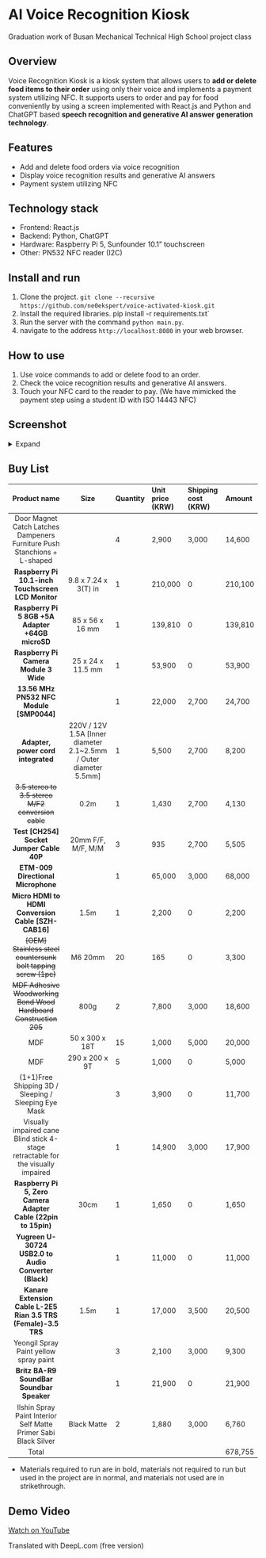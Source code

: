 # AI Voice Recognition Kiosk

Graduation work of Busan Mechanical Technical High School project class

## Overview

Voice Recognition Kiosk is a kiosk system that allows users to **add or delete food items to their order** using only their voice and implements a payment system utilizing NFC.
It supports users to order and pay for food conveniently by using a screen implemented with React.js and Python and ChatGPT based **speech recognition and generative AI answer generation technology**.

## Features

* Add and delete food orders via voice recognition
* Display voice recognition results and generative AI answers
* Payment system utilizing NFC

## Technology stack

* Frontend: React.js
* Backend: Python, ChatGPT
* Hardware: Raspberry Pi 5, Sunfounder 10.1” touchscreen
* Other: PN532 NFC reader (I2C)

## Install and run

1. Clone the project. `git clone --recursive https://github.com/ne0ekspert/voice-activated-kiosk.git`
2. Install the required libraries. pip install -r requirements.txt`
3. Run the server with the command `python main.py`.
4. navigate to the address `http://localhost:8080` in your web browser.

## How to use

1. Use voice commands to add or delete food to an order.
2. Check the voice recognition results and generative AI answers.
3. Touch your NFC card to the reader to pay. (We have mimicked the payment step using a student ID with ISO 14443 NFC)

## Screenshot

<details>

<summary>Expand</summary>

Idle screen

![Idle Screen](./docs/main.png)

---

Order Screen

![Order Screen](./docs/order.png)

---

Order Selected Screen

![Order Screen with Items](./docs/order-selected.png)

---

Payment Selection Screen

![Payment Selection Screen](./docs/payment.png)

---

Card Payment Screen

![Card Payment Screen](./docs/payment-card.png)

---

Card Payment Success Screen

![Card Payment Success Screen](./docs/payment-card-success.png)

---

Cash Payment Screen

![Cash Payment Screen](./docs/payment-cash.png)

</details>

## Buy List

| Product name | Size | Quantity | Unit price (KRW) | Shipping cost (KRW) | Amount |
|:----:|:----:|:-----|:-----|:-------|:-----|
| Door Magnet Catch Latches Dampeners Furniture Push Stanchions + L-shaped | | 4 | 2,900 | 3,000 | 14,600 |
| **Raspberry Pi 10.1-inch Touchscreen LCD Monitor** | 9.8 x 7.24 x 3(T) in | 1 | 210,000 | 0 | 210,100 |
| **Raspberry Pi 5 8GB +5A Adapter +64GB microSD** | 85 x 56 x 16 mm | 1 | 139,810 | 0 | 139,810 |
| **Raspberry Pi Camera Module 3 Wide** | 25 x 24 x 11.5 mm | 1 | 53,900 | 0 | 53,900 |
| **13.56 MHz PN532 NFC Module [SMP0044]** | | 1 | 22,000 | 2,700 | 24,700 |
| **Adapter, power cord integrated** | 220V / 12V 1.5A [Inner diameter 2.1~2.5mm / Outer diameter 5.5mm] | 1 | 5,500 | 2,700 | 8,200 |
| ~~3.5 stereo to 3.5 stereo M/F2 conversion cable~~ | 0.2m | 1 | 1,430 | 2,700 | 4,130 |
| **Test [CH254] Socket Jumper Cable 40P** | 20mm F/F, M/F, M/M | 3 | 935 | 2,700 | 5,505 |
| **ETM-009 Directional Microphone** | | 1 | 65,000 | 3,000 | 68,000 |
| **Micro HDMI to HDMI Conversion Cable [SZH-CAB16]** | 1.5m | 1 | 2,200 | 0 | 2,200
| ~~[OEM] Stainless steel countersunk bolt tapping screw (1pc)~~ | M6 20mm | 20 | 165 | 0 | 3,300 |
| ~~MDF Adhesive Woodworking Bond Wood Hardboard Construction 205~~ | 800g | 2 | 7,800 | 3,000 | 18,600 |
| MDF | 50 x 300 x 18T | 15 | 1,000 | 5,000 | 20,000 |
| MDF | 290 x 200 x 9T | 5 | 1,000 | 0 | 5,000
| (1+1)Free Shipping 3D / Sleeping / Sleeping Eye Mask | | 3 | 3,900 | 0 | 11,700 |
| Visually impaired cane Blind stick 4-stage retractable for the visually impaired | | 1 | 14,900 | 3,000 | 17,900 |
| **Raspberry Pi 5, Zero Camera Adapter Cable (22pin to 15pin)** | 30cm | 1 | 1,650 | 0 | 1,650 |
| **Yugreen U-30724 USB2.0 to Audio Converter (Black)** | | 1 | 11,000 | 0 | 11,000 |
| **Kanare Extension Cable L-2E5 Rian 3.5 TRS (Female)-3.5 TRS** | 1.5m | 1 | 17,000 | 3,500 | 20,500 |
| Yeongil Spray Paint yellow spray paint | | 3 | 2,100 | 3,000 | 9,300 |
| **Britz BA-R9 SoundBar Soundbar Speaker** | | 1 | 21,900 | 0 | 21,900 |
| Ilshin Spray Paint Interior Self Matte Primer Sabi Black Silver | Black Matte | 2 | 1,880 | 3,000 | 6,760 |
| Total ||||| 678,755 |

* Materials required to run are in bold, materials not required to run but used in the project are in normal, and materials not used are in strikethrough.

## Demo Video

[Watch on YouTube](https://www.youtube.com/watch?v=Tz12pwekxME)

Translated with DeepL.com (free version)
